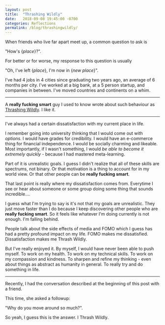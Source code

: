 ```yaml
---
layout: post
title:  "Thrashing Wildly"
date:   2018-09-08 19:45:00 -0700
categories: Reflections
permalink: /blog/thrashingwildly/
---
```

When friends who live far apart meet up, a common question to ask is 

"How's {_place_}?".

For better or for worse, my response to this question is usually 

"Oh, I've left {_place_}, I'm now in {_new place_}".

I've had 4 jobs in 4 cities since graduating two years ago, an average of 6 months per city. I've worked at a big bank, at a 5 person startup, and companies in between. I've moved countries and continents on a whim.

---


A  **really fucking smart** guy I used to know wrote about such behaviour as [Thrashing Wildly]( http://sandymaguire.me/blog/thrashing-wildly/). I like it.


---


I've always had a certain dissatisfaction with my current place in life. 

I remember going into university thinking that I would come out with _options_. I would have grades for credibility. I would have an e-commerce thing for financial independence. I would be socially charming and likeable. Most importantly, if I wasn't something, I would _be able to become it extremely quickly_ - because I had mastered meta-learning.

Part of it is unrealistic goals. I guess I didn't realize that all of these skills are spectrums, not binary. Or that motivation is a thing to account for in my world view. Or that other people can be **really fucking smart**. 

That last point is really where my dissatisfaction comes from. Everytime I see or hear about someone or some group doing some thing that sounds incredible....

I guess what I'm trying to say is it's not that my goals are unrealistic. They just move faster than I do because I keep discovering other people who are **really fucking smart**. So it feels like whatever I'm doing currently is not enough. I'm falling behind.

People talk about the side effects of media and FOMO which I guess has had a pretty profound impact on my life. FOMO makes me dissatisfied. Dissatisfaction makes me Thrash Wildly. 

But I've really enjoyed it. By myself, I would have never been able to push myself. To work on my health. To work on my technical skills. To work on my compassion and kindness. To sharpen and refine my thinking - even about things as abstract as humanity in general. To really try and do something in life. 


---


Recently, I had the conversation described at the beginning of this post with a friend. 

This time, she asked a followup: 

"Why do you move around so much?". 

So yeah, I guess this is the answer. I Thrash Wildly.